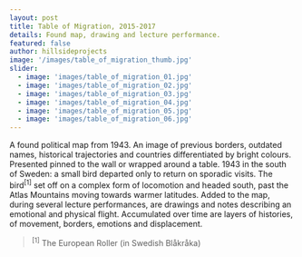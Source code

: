 ```yaml
---
layout: post
title: Table of Migration, 2015-2017
details: Found map, drawing and lecture performance.
featured: false
author: hillsideprojects
image: '/images/table_of_migration_thumb.jpg'
slider:
  - image: 'images/table_of_migration_01.jpg'
  - image: 'images/table_of_migration_02.jpg'
  - image: 'images/table_of_migration_03.jpg'
  - image: 'images/table_of_migration_04.jpg'
  - image: 'images/table_of_migration_05.jpg'
  - image: 'images/table_of_migration_06.jpg'
---
```


A found political map from 1943. An image of previous borders, outdated names, historical trajectories and countries differentiated by bright colours. Presented pinned to the wall or wrapped around a table. 1943 in the south of Sweden: a small bird departed only to return on sporadic visits. The bird<sup>[1]</sup> set off on a complex form of locomotion and headed south, past the Atlas Mountains moving towards warmer latitudes. Added to the map, during several lecture performances, are drawings and notes describing an emotional and physical flight. Accumulated over time are layers of histories, of movement, borders, emotions and displacement.

><sup>[1]</sup> The European Roller (in Swedish Blåkråka)
